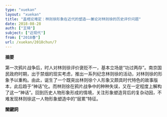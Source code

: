 ```yaml
---
type: "xuekan"
layout: "xuekan"
title: "盖棺论难定：林则徐形象在近代的塑造——兼论对林则徐的历史评价问题"
date: 2018-08-28
auth: ["王琦"]
subject: ["近现代"]
from: ["2018春"]
url: /xuekan/2018chun/7
---
```


**摘要**      

第一次鸦片战争后，时人对林则徐评价褒贬不一，基本立场是“功过两存”。南京国民政府时期，出于禁烟的现实考虑，推出一系列纪念林则徐的活动，对林则徐的形象予以重构。由此，诞生了一个既突出林则徐个人形象又颇具时代特色的故事版本，此后趋于“神话”化。而林则徐在鸦片战争中的种种失误，又在一定程度上解构了这一“神话”。回到历史人物形象形成的情境，关注形象塑造背后的复杂动因，不难发现林则徐这一人物形象塑造中的“层累”特征。

**關鍵詞**

